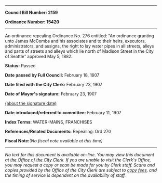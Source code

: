 

********

**Council Bill Number: 2159**
   
**Ordinance Number: 15420**
********

 An ordinance repealing Ordinance No. 276 entitled: "An ordinance granting unto James McCombs and his associates and to their heirs, executors, administrators, and assigns, the right to lay water pipes in all streets, alleys and parts of streets and alleys which lie north of Madison Street in the City of Seattle" approved May 5, 1882.

**Status:** Passed
   
**Date passed by Full Council:** February 18, 1907
   
**Date filed with the City Clerk:** February 23, 1907
   
**Date of Mayor's signature:** February 23, 1907
   
[(about the signature date)](/~public/approvaldate.htm)
   
   
   
**Date introduced/referred to committee:** February 11, 1907
   
   
**Index Terms:** WATER-MAINS, FRANCHISES

**References/Related Documents:** Repealing: Ord 270

**Fiscal Note:**_(No fiscal note available at this time)_
********

_No text for this document is available on-line. You may view this document at [the Office of the City Clerk](http://www.seattle.gov/leg/clerk/contactUs.htm). If you are unable to visit the Clerk's Office, you may request a copy or scan be made for you by Clerk staff. Scans and copies provided by the Office of the City Clerk are subject to [copy fees](http://clerk.seattle.gov/~public/clerkfees.htm), and the timing of service is dependent on the availability of staff._

